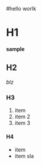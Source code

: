 #hello worlk 

# H1
**sample**

## H2
_blz_

### H3

1. item
2. item 2
3. item 3

#### H4 

* item
* item sla
